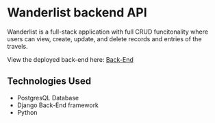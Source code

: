 # Wanderlist backend API

Wanderlist is a full-stack application with full CRUD funcitonality where users can view, create, update, and delete records and entries of the travels. 

View the deployed back-end here: 
[Back-End](https://obscure-meadow-60433.herokuapp.com/trips/)

## Technologies Used
- PostgresQL Database
- Django Back-End framework
- Python